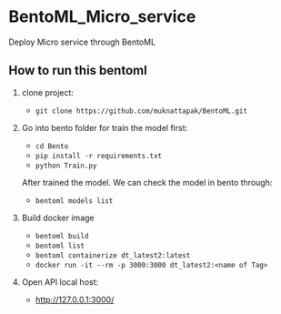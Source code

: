 # BentoML_Micro_service
Deploy Micro service through BentoML
## How to run this bentoml
1. clone project:
   - `git clone https://github.com/muknattapak/BentoML.git`
2. Go into bento folder for train the model first:
   - `cd Bento`
   - `pip install -r requirements.txt`
   - `python Train.py`

   After trained the model. We can check the model in bento through:
   - `bentoml models list`
3. Build docker image
   - `bentoml build`
   - `bentoml list`
   - `bentoml containerize dt_latest2:latest`
   - `docker run -it --rm -p 3000:3000 dt_latest2:<name of Tag>`
4. Open API local host:
   - http://127.0.0.1:3000/
